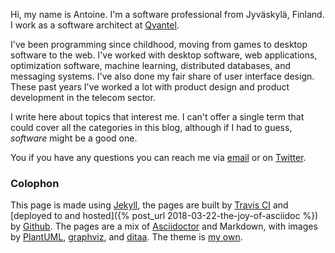 Hi, my name is Antoine. I'm a software professional from Jyväskylä, Finland. I work as a software
architect at [Qvantel](http://www.qvantel.com).

I've been programming since childhood, moving from games to desktop software to the web. I've worked with
desktop software, web applications, optimization software, machine learning, distributed databases, and 
messaging systems. I've also done my fair share of user interface design. These past years I've worked a lot 
with product design and product development in the telecom sector. 

I write here about topics that interest me. I can't offer a single term that could cover all the
categories in this blog, although if I had to guess, *software* might be a good one.

You if you have any questions you can reach me via [email](mailto:ane@iki.fi) or
on [Twitter](https://twitter.com/anewtf).

### Colophon

This page is made using [Jekyll](https://jekyllrb.com/), the pages are built by [Travis CI](https://travis-ci.org/) and [deployed to and hosted]({% post_url 2018-03-22-the-joy-of-asciidoc %}) by [Github](http://github.com). The pages are a mix of [Asciidoctor](https://asciidoctor.org/) and Markdown, with images by [PlantUML](http://plantuml.com/), [graphviz](https://www.graphviz.org/), and [ditaa](http://ditaa.sourceforge.net/). The theme is [my own](https://github.com/ane/ane.github.io/). 
